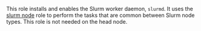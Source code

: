 This role installs and enables the Slurm worker daemon, `slurmd`. It uses the
[slurm node] role to perform the tasks that are common between Slurm node types.
This role is not needed on the head node.

[slurm node]: ../slurm_builder
